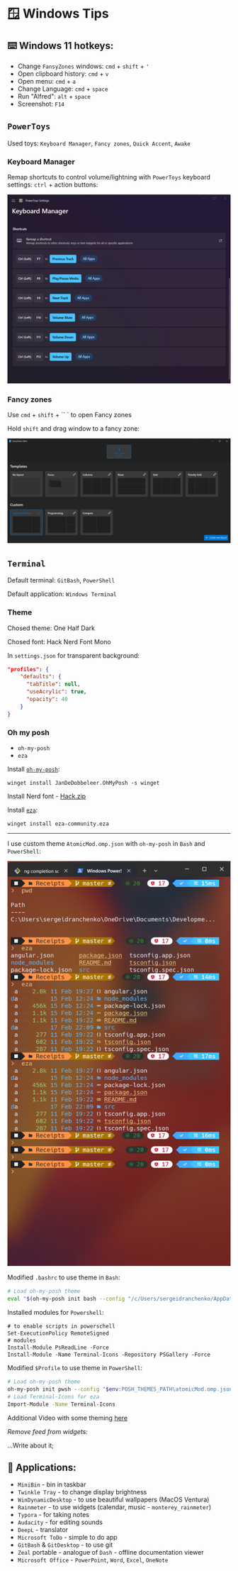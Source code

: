 # 🪟 Windows Tips

## ⌨️ Windows 11 hotkeys:

- Change `FansyZones` windows: `cmd` + `shift` + `'`
- Open clipboard history: `cmd` + `v`
- Open menu: `cmd` + `a`
- Change Language: `cmd` + `space`
- Run "Alfred": `alt` + `space`
- Screenshot: `F14`

## `PowerToys`

Used toys: `Keyboard Manager`, `Fancy zones`, `Quick Accent`, `Awake`

### Keyboard Manager

Remap shortcuts to control volume/lightning with `PowerToys` keyboard settings: `ctrl` + action buttons:

![image-20240216103657235](./img/image-20240216103657235.png)

### Fancy zones

Use `cmd` + `shift` + `` ` to open Fancy zones 

Hold `shift` and drag window to a fancy zone:

![image-20240216110714799](./img/image-20240216110714799.png)

## `Terminal`

Default terminal: `GitBash`, `PowerShell`

Default application: `Windows Terminal`

### Theme

Chosed theme: One Half Dark

Chosed font: Hack Nerd Font Mono

In `settings.json` for transparent background: 

```json
"profiles": {
    "defaults": {
      "tabTitle": null,
      "useAcrylic": true,
      "opacity": 40
    }
}
```

### Oh my posh

- `oh-my-posh`
- `eza`

Install [`oh-my-posh`](https://ohmyposh.dev/):

```shell
winget install JanDeDobbeleer.OhMyPosh -s winget
```

Install Nerd font - [Hack.zip](https://github.com/ryanoasis/nerd-fonts/releases/tag/v3.1.1)

Install [`eza`](https://eza.rocks/):

```shell
winget install eza-community.eza
```

---

I use custom theme `AtomicMod.omp.json` with `oh-my-posh` in `Bash` and `PowerShell`:

![image-20240218214522797](./img/image-20240218214522797.png)

Modified `.bashrc` to use theme in `Bash`:

```sh
# Load oh-my-posh theme
eval "$(oh-my-posh init bash --config "/c/Users/sergeidranchenko/AppData/Local/Programs/oh-my-posh/themes/atomicMod.omp.json")"
```

Installed modules for `Powershell`:

```shell
# to enable scripts in powerschell
Set-ExecutionPolicy RemoteSigned
# modules
Install-Module PsReadLine -Force
Install-Module -Name Terminal-Icons -Repository PSGallery -Force
```

Modified `$Profile` to use theme in `PowerShell`:

```sh
# Load oh-my-posh theme
oh-my-posh init pwsh --config "$env:POSH_THEMES_PATH\atomicMod.omp.json" | Invoke-Expression
# Load Terminal-Icons for eza
Import-Module -Name Terminal-Icons
```

Additional Video with some theming [here](https://www.youtube.com/watch?v=5-aK2_WwrmM)

*Remove feed from widgets:*

...Write about it;

## 🦄 Applications:

- `MiniBin` - bin in taskbar
- `Twinkle Tray` - to change display brightness
- `WinDynamicDesktop` - to use beautiful wallpapers (MacOS Ventura)
- `Rainmeter` - to use widgets (calendar, music - `monterey_rainmeter`)
- `Typora` - for taking notes
- `Audacity` - for editing sounds
- `DeepL` - translator
- `Microsoft ToDo` - simple to do app
- `GitBash` & `GitDesktop` - to use git
- `Zeal` portable - analogue of `Dash` - offline documentation viewer
- `Microsoft Office` - `PowerPoint`, `Word`, `Excel`, `OneNote`
